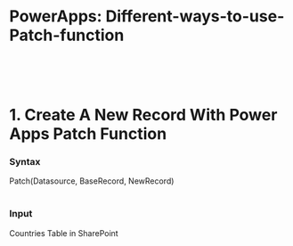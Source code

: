 # PowerApps: Different-ways-to-use-Patch-function
<br><br><br>

# 1. Create A New Record With Power Apps Patch Function

### Syntax
Patch(Datasource, BaseRecord, NewRecord)
<br><br>
### Input
Countries Table in SharePoint
